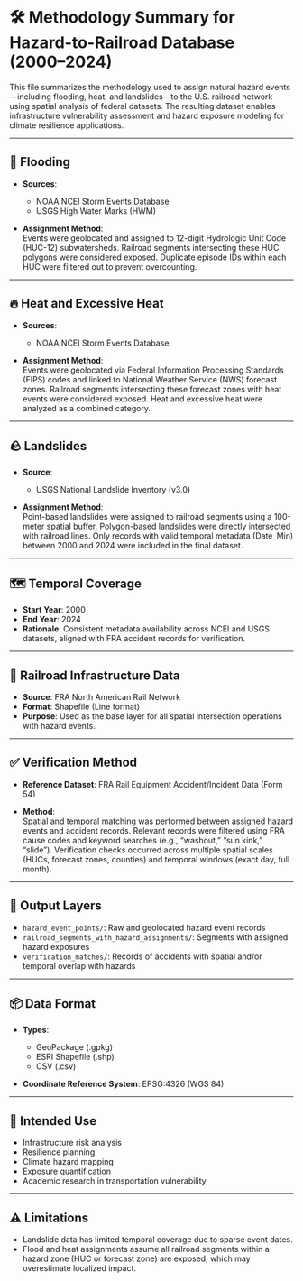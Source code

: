 # 🛠️ Methodology Summary for Hazard-to-Railroad Database (2000–2024)

This file summarizes the methodology used to assign natural hazard events—including flooding, heat, and landslides—to the U.S. railroad network using spatial analysis of federal datasets. The resulting dataset enables infrastructure vulnerability assessment and hazard exposure modeling for climate resilience applications.

---

## 🌊 Flooding

- **Sources**:  
  - NOAA NCEI Storm Events Database  
  - USGS High Water Marks (HWM)

- **Assignment Method**:  
  Events were geolocated and assigned to 12-digit Hydrologic Unit Code (HUC-12) subwatersheds. Railroad segments intersecting these HUC polygons were considered exposed. Duplicate episode IDs within each HUC were filtered out to prevent overcounting.

---

## 🔥 Heat and Excessive Heat

- **Sources**:  
  - NOAA NCEI Storm Events Database

- **Assignment Method**:  
  Events were geolocated via Federal Information Processing Standards (FIPS) codes and linked to National Weather Service (NWS) forecast zones. Railroad segments intersecting these forecast zones with heat events were considered exposed. Heat and excessive heat were analyzed as a combined category.

---

## 🪨 Landslides

- **Source**:  
  - USGS National Landslide Inventory (v3.0)

- **Assignment Method**:  
  Point-based landslides were assigned to railroad segments using a 100-meter spatial buffer. Polygon-based landslides were directly intersected with railroad lines. Only records with valid temporal metadata (Date_Min) between 2000 and 2024 were included in the final dataset.

---

## 🗺️ Temporal Coverage

- **Start Year**: 2000  
- **End Year**: 2024  
- **Rationale**: Consistent metadata availability across NCEI and USGS datasets, aligned with FRA accident records for verification.

---

## 🚆 Railroad Infrastructure Data

- **Source**: FRA North American Rail Network  
- **Format**: Shapefile (Line format)  
- **Purpose**: Used as the base layer for all spatial intersection operations with hazard events.

---

## ✅ Verification Method

- **Reference Dataset**: FRA Rail Equipment Accident/Incident Data (Form 54)

- **Method**:  
  Spatial and temporal matching was performed between assigned hazard events and accident records. Relevant records were filtered using FRA cause codes and keyword searches (e.g., “washout,” “sun kink,” “slide”). Verification checks occurred across multiple spatial scales (HUCs, forecast zones, counties) and temporal windows (exact day, full month).

---

## 🧾 Output Layers

- `hazard_event_points/`: Raw and geolocated hazard event records  
- `railroad_segments_with_hazard_assignments/`: Segments with assigned hazard exposures  
- `verification_matches/`: Records of accidents with spatial and/or temporal overlap with hazards

---

## 📦 Data Format

- **Types**:
  - GeoPackage (.gpkg)  
  - ESRI Shapefile (.shp)  
  - CSV (.csv)

- **Coordinate Reference System**: EPSG:4326 (WGS 84)

---

## 🎯 Intended Use

- Infrastructure risk analysis  
- Resilience planning  
- Climate hazard mapping  
- Exposure quantification  
- Academic research in transportation vulnerability

---

## ⚠️ Limitations

- Landslide data has limited temporal coverage due to sparse event dates.  
- Flood and heat assignments assume all railroad segments within a hazard zone (HUC or forecast zone) are exposed, which may overestimate localized impact.

